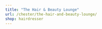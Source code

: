 ```yaml
---
title: "The Hair & Beauty Lounge"
url: /chester/the-hair-and-beauty-lounge/
shop: hairdresser
---
```

